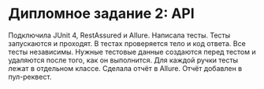 ﻿# Дипломное задание 2: API
Подключила JUnit 4, RestAssured и Allure.
Написала тесты.
Тесты запускаются и проходят.
В тестах проверяется тело и код ответа.
Все тесты независимы.
Нужные тестовые данные создаются перед тестом и удаляются после того, как он выполнится.
Для каждой ручки тесты лежат в отдельном классе.
Сделала отчёт в Allure.
Отчёт добавлен в пул-реквест.
